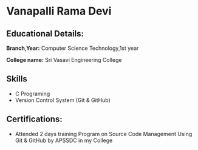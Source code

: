 # Vanapalli Rama Devi 

## Educational Details:

**Branch,Year:** Computer Science Technology,1st year

**College name:**  Sri Vasavi Engineering College

## Skills

- C Programing
- Version Control System (Git & GitHub)

## Certifications:

- Attended 2 days training Program on Source Code Management Using Git & GitHub by APSSDC in my College
